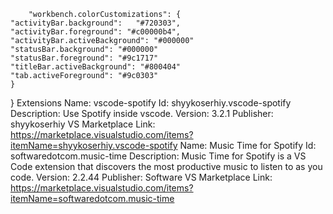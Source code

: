         "workbench.colorCustomizations": {
    "activityBar.background":   "#720303",
    "activityBar.foreground": "#c00000b4",
    "activityBar.activeBackground": "#000000"
    "statusBar.background": "#000000"
    "statusBar.foreground": "#9c1717"
    "titleBar.activeBackground": "#800404"
    "tab.activeForeground": "#9c0303"
    }
}
Extensions
Name: vscode-spotify
Id: shyykoserhiy.vscode-spotify
Description: Use Spotify inside vscode.
Version: 3.2.1
Publisher: shyykoserhiy
VS Marketplace Link: https://marketplace.visualstudio.com/items?itemName=shyykoserhiy.vscode-spotify
Name: Music Time for Spotify
Id: softwaredotcom.music-time
Description: Music Time for Spotify is a VS Code extension that discovers the most productive music to listen to as you code.
Version: 2.2.44
Publisher: Software
VS Marketplace Link: https://marketplace.visualstudio.com/items?itemName=softwaredotcom.music-time








